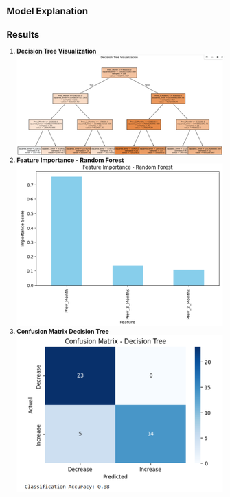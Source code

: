 ## Model Explanation

## Results
1. **Decision Tree Visualization**
![Alt text](Decision_Tree_Visualization.png)
2. **Feature Importance - Random Forest**
![Alt text](Feature_Importance_Random_Forest.png)
3. **Confusion Matrix Decision Tree**
![Alt text](Confusion_Matrix_Decision_Tree.png)
